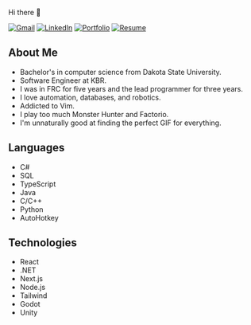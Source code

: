 Hi there 👋

<!--
[![Top Langs](https://github-readme-stats.vercel.app/api/top-langs/?username=ellman12&theme=react&langs_count=8&layout=compact)](https://github.com/ellman12/github-readme-stats)
![Elliott's GitHub stats](https://github-readme-stats.vercel.app/api?username=ellman12&count_private=true&show_icons=true&theme=react)
-->

[![Gmail](https://img.shields.io/badge/Gmail-D14836?style=for-the-badge&logo=gmail&logoColor=white)](mailto:ellduc4@gmail.com)
[![LinkedIn](https://img.shields.io/badge/linkedin-%230077B5.svg?style=for-the-badge&logo=linkedin&logoColor=white)](https://www.linkedin.com/in/elliott-ducharme-aaa491212/)
[![Portfolio](https://img.shields.io/badge/Portfolio-1976d2?style=for-the-badge&logo=react&logoColor=white)](https://ellman12.github.io/Portfolio/)
[![Resume](https://img.shields.io/badge/Resume-EC1C24?style=for-the-badge&logo=adobeacrobatreader&logoColor=white)](https://github.com/ellman12/ellman12/blob/main/Elliott%20DuCharme%20Resume.pdf)

## About Me
* Bachelor's in computer science from Dakota State University.
* Software Engineer at KBR.
* I was in FRC for five years and the lead programmer for three years.
* I love automation, databases, and robotics.
* Addicted to Vim.
* I play too much Monster Hunter and Factorio.
* I'm unnaturally good at finding the perfect GIF for everything.

## Languages
* C#
* SQL
* TypeScript
* Java
* C/C++
* Python
* AutoHotkey

## Technologies
* React
* .NET
* Next.js
* Node.js
* Tailwind
* Godot
* Unity


<!--
In middle school, Lego Mindstorms took over my life and ignited my love for programming and robotics. In high school, Java and AutoHotkey further developed this, and made me passionate about efficiency and automation. In college, I fell in love with C#, and Unity led me to discover my love for game design. Lately, I've been exploring Godot, and _loving_ it. Continuous learning is part of my core philosophy, so I'm always on the lookout for new technologies to try!
-->



